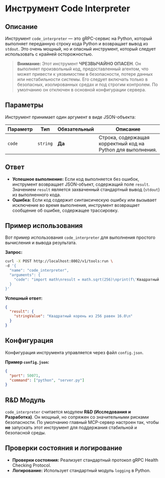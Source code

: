 # Инструмент Code Interpreter

## Описание

Инструмент `code_interpreter` — это gRPC-сервис на Python, который выполняет переданную строку кода Python и возвращает вывод из `stdout`. Это очень мощный, но и опасный инструмент, который следует использовать с крайней осторожностью.

> **Внимание:** Этот инструмент **ЧРЕЗВЫЧАЙНО ОПАСЕН**. Он выполняет произвольный код, предоставленный агентом, что может привести к уязвимостям в безопасности, потере данных или нестабильности системы. Его следует включать только в безопасных, изолированных средах и под строгим контролем. По умолчанию он отключен в основной конфигурации сервера.

## Параметры

Инструмент принимает один аргумент в виде JSON-объекта:

| Параметр | Тип      | Обязательный | Описание                                        |
|-----------|----------|--------------|-------------------------------------------------|
| `code`    | `string` | **Да**       | Строка, содержащая корректный код на Python для выполнения. |

## Ответ

*   **Успешное выполнение:** Если код выполняется без ошибок, инструмент возвращает JSON-объект, содержащий поле `result`. Значением `result` является захваченный стандартный вывод (`stdout`) из выполненного кода.
*   **Ошибка:** Если код содержит синтаксическую ошибку или вызывает исключение во время выполнения, инструмент возвращает сообщение об ошибке, содержащее трассировку.

## Пример использования

Вот пример использования `code_interpreter` для выполнения простого вычисления и вывода результата.

**Запрос:**

```bash
curl -X POST http://localhost:8002/v1/tools:run \
-d '{
  "name": "code_interpreter",
  "arguments": {
    "code": "import math\nresult = math.sqrt(256)\nprint(f\'Квадратный корень из 256 равен {result}\')"
  }
}'
```

**Успешный ответ:**

```json
{
  "result": {
    "stringValue": "Квадратный корень из 256 равен 16.0\n"
  }
}
```

## Конфигурация

Конфигурация инструмента управляется через файл `config.json`.

**Пример `config.json`:**
```json
{
  "port": 50071,
  "command": ["python", "server.py"]
}
```

## R&D Модуль

`code_interpreter` считается модулем **R&D (Исследования и Разработка)**. Он мощный, но сопряжен со значительными рисками безопасности. По умолчанию главный MCP-сервер настроен так, чтобы **не** запускать этот инструмент для поддержания стабильной и безопасной среды.

## Проверки состояния и логирование

*   **Проверки состояния:** Реализует стандартный протокол gRPC Health Checking Protocol.
*   **Логирование:** Использует стандартный модуль `logging` в Python.
